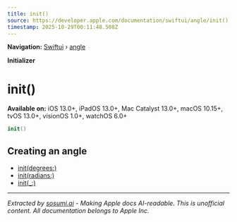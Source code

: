 ```yaml
---
title: init()
source: https://developer.apple.com/documentation/swiftui/angle/init()
timestamp: 2025-10-29T00:11:48.508Z
---
```


**Navigation:** [Swiftui](/documentation/swiftui) › [angle](/documentation/swiftui/angle)

**Initializer**

# init()

**Available on:** iOS 13.0+, iPadOS 13.0+, Mac Catalyst 13.0+, macOS 10.15+, tvOS 13.0+, visionOS 1.0+, watchOS 6.0+

```swift
init()
```

## Creating an angle

- [init(degrees:)](/documentation/swiftui/angle/init(degrees:))
- [init(radians:)](/documentation/swiftui/angle/init(radians:))
- [init(_:)](/documentation/swiftui/angle/init(_:))

---

*Extracted by [sosumi.ai](https://sosumi.ai) - Making Apple docs AI-readable.*
*This is unofficial content. All documentation belongs to Apple Inc.*
